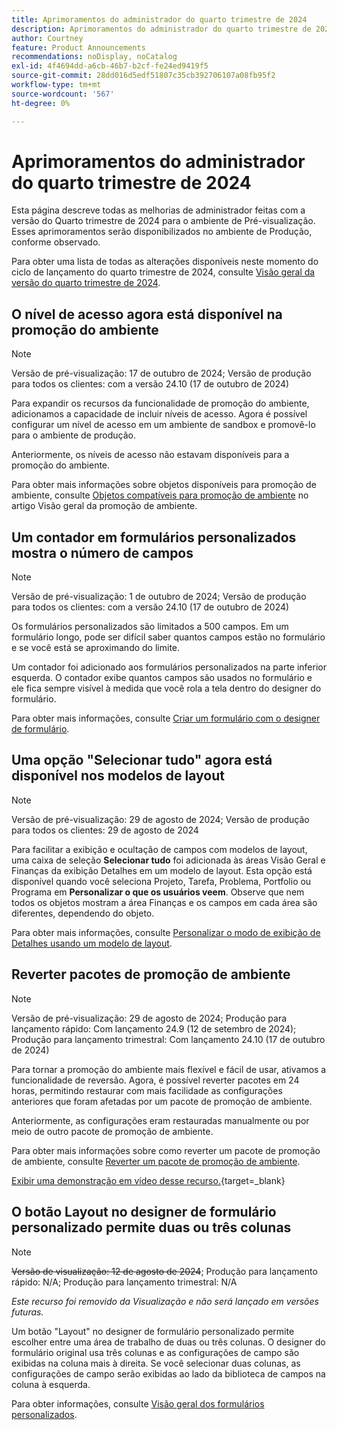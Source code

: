 ```yaml
---
title: Aprimoramentos do administrador do quarto trimestre de 2024
description: Aprimoramentos do administrador do quarto trimestre de 2024
author: Courtney
feature: Product Announcements
recommendations: noDisplay, noCatalog
exl-id: 4f4694dd-a6cb-46b7-b2cf-fe24ed9419f5
source-git-commit: 28dd016d5edf51807c35cb392706107a08fb95f2
workflow-type: tm+mt
source-wordcount: '567'
ht-degree: 0%

---
```


# Aprimoramentos do administrador do quarto trimestre de 2024

Esta página descreve todas as melhorias de administrador feitas com a versão do Quarto trimestre de 2024 para o ambiente de Pré-visualização. Esses aprimoramentos serão disponibilizados no ambiente de Produção, conforme observado.

Para obter uma lista de todas as alterações disponíveis neste momento do ciclo de lançamento do quarto trimestre de 2024, consulte [Visão geral da versão do quarto trimestre de 2024](/help/quicksilver/product-announcements/product-releases/24-q4-release-activity/24-q4-release-overview.md).

## O nível de acesso agora está disponível na promoção do ambiente

>[!NOTE]
>
>Versão de pré-visualização: 17 de outubro de 2024; Versão de produção para todos os clientes: com a versão 24.10 (17 de outubro de 2024)

Para expandir os recursos da funcionalidade de promoção do ambiente, adicionamos a capacidade de incluir níveis de acesso. Agora é possível configurar um nível de acesso em um ambiente de sandbox e promovê-lo para o ambiente de produção.

Anteriormente, os níveis de acesso não estavam disponíveis para a promoção do ambiente.

Para obter mais informações sobre objetos disponíveis para promoção de ambiente, consulte [Objetos compatíveis para promoção de ambiente](/help/quicksilver/administration-and-setup/set-up-workfront/workfront-testing-environments/environment-promotion-in-wf.md#supported-objects-for-environment-promotion) no artigo Visão geral da promoção de ambiente.

## Um contador em formulários personalizados mostra o número de campos

>[!NOTE]
>
>Versão de pré-visualização: 1 de outubro de 2024; Versão de produção para todos os clientes: com a versão 24.10 (17 de outubro de 2024)

Os formulários personalizados são limitados a 500 campos. Em um formulário longo, pode ser difícil saber quantos campos estão no formulário e se você está se aproximando do limite.

Um contador foi adicionado aos formulários personalizados na parte inferior esquerda. O contador exibe quantos campos são usados no formulário e ele fica sempre visível à medida que você rola a tela dentro do designer do formulário.

Para obter mais informações, consulte [Criar um formulário com o designer de formulário](/help/quicksilver/administration-and-setup/customize-workfront/create-manage-custom-forms/form-designer/design-a-form/design-a-form.md).

## Uma opção &quot;Selecionar tudo&quot; agora está disponível nos modelos de layout

>[!NOTE]
>
>Versão de pré-visualização: 29 de agosto de 2024; Versão de produção para todos os clientes: 29 de agosto de 2024

Para facilitar a exibição e ocultação de campos com modelos de layout, uma caixa de seleção **Selecionar tudo** foi adicionada às áreas Visão Geral e Finanças da exibição Detalhes em um modelo de layout. Esta opção está disponível quando você seleciona Projeto, Tarefa, Problema, Portfolio ou Programa em **Personalizar o que os usuários veem**. Observe que nem todos os objetos mostram a área Finanças e os campos em cada área são diferentes, dependendo do objeto.

Para obter mais informações, consulte [Personalizar o modo de exibição de Detalhes usando um modelo de layout](/help/quicksilver/administration-and-setup/customize-workfront/use-layout-templates/customize-details-view-layout-template.md).

## Reverter pacotes de promoção de ambiente

>[!NOTE]
>
>Versão de pré-visualização: 29 de agosto de 2024; Produção para lançamento rápido: Com lançamento 24.9 (12 de setembro de 2024); Produção para lançamento trimestral: Com lançamento 24.10 (17 de outubro de 2024)

Para tornar a promoção do ambiente mais flexível e fácil de usar, ativamos a funcionalidade de reversão. Agora, é possível reverter pacotes em 24 horas, permitindo restaurar com mais facilidade as configurações anteriores que foram afetadas por um pacote de promoção de ambiente.

Anteriormente, as configurações eram restauradas manualmente ou por meio de outro pacote de promoção de ambiente.

Para obter mais informações sobre como reverter um pacote de promoção de ambiente, consulte [Reverter um pacote de promoção de ambiente](/help/quicksilver/administration-and-setup/set-up-workfront/workfront-testing-environments/environment-promotion-rollback.md).

[Exibir uma demonstração em vídeo desse recurso.](https://video.tv.adobe.com/v/3434025/){target=_blank}

## O botão Layout no designer de formulário personalizado permite duas ou três colunas

>[!NOTE]
>
>~~Versão de visualização: 12 de agosto de 2024~~; Produção para lançamento rápido: N/A; Produção para lançamento trimestral: N/A
>
>_Este recurso foi removido da Visualização e não será lançado em versões futuras._

Um botão &quot;Layout&quot; no designer de formulário personalizado permite escolher entre uma área de trabalho de duas ou três colunas. O designer do formulário original usa três colunas e as configurações de campo são exibidas na coluna mais à direita. Se você selecionar duas colunas, as configurações de campo serão exibidas ao lado da biblioteca de campos na coluna à esquerda.

Para obter informações, consulte [Visão geral dos formulários personalizados](/help/quicksilver/administration-and-setup/customize-workfront/create-manage-custom-forms/custom-forms-overview.md).
